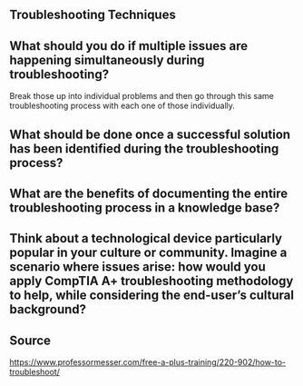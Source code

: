 ## Troubleshooting Techniques
## What should you do if multiple issues are happening simultaneously during troubleshooting?
Break those up into individual problems and then go through this same troubleshooting process with each one of those individually.
## What should be done once a successful solution has been identified during the troubleshooting process?

## What are the benefits of documenting the entire troubleshooting process in a knowledge base?

## Think about a technological device particularly popular in your culture or community. Imagine a scenario where issues arise: how would you apply CompTIA A+ troubleshooting methodology to help, while considering the end-user’s cultural background?

## Source 
https://www.professormesser.com/free-a-plus-training/220-902/how-to-troubleshoot/